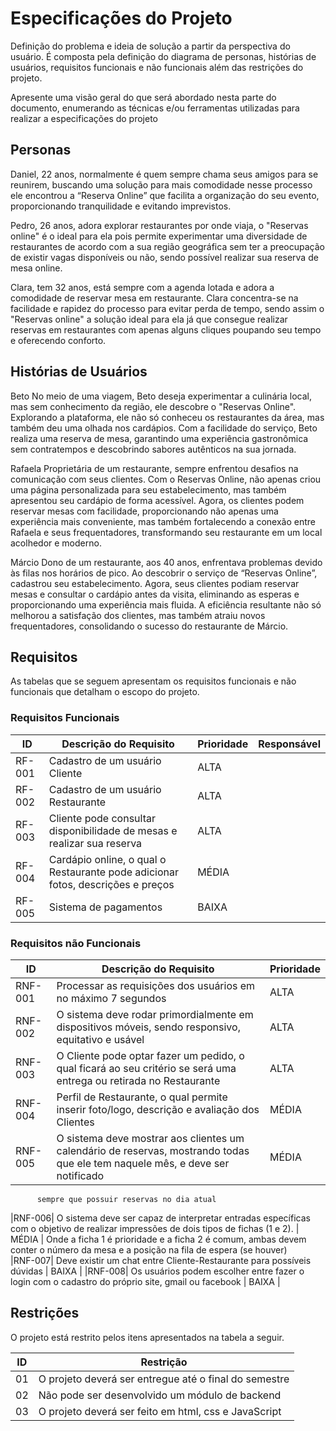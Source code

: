 # Especificações do Projeto

Definição do problema e ideia de solução a partir da perspectiva do usuário. É composta pela definição do  diagrama de personas, histórias de usuários, requisitos funcionais e não funcionais além das restrições do projeto.

Apresente uma visão geral do que será abordado nesta parte do documento, enumerando as técnicas e/ou ferramentas utilizadas para realizar a especificações do projeto

## Personas

Daniel, 22 anos,
normalmente é quem sempre chama seus amigos para se reunirem, buscando uma solução para mais comodidade nesse processo ele encontrou a “Reserva Online” que facilita a organização do seu evento, proporcionando tranquilidade e evitando imprevistos.

Pedro, 26 anos, 
adora explorar restaurantes por onde viaja, o "Reservas online" é o ideal para ela pois permite experimentar uma diversidade de  restaurantes de acordo com a sua região geográfica sem ter a preocupação de existir vagas disponíveis ou não, sendo possível realizar sua reserva de mesa online.


Clara, tem 32 anos, 
está sempre com a agenda lotada e adora a comodidade de reservar mesa em restaurante. Clara concentra-se na facilidade e rapidez do processo para evitar perda de tempo, sendo assim o "Reservas online" a solução ideal para ela  já que consegue realizar reservas em restaurantes com apenas alguns cliques poupando seu tempo e oferecendo conforto.



## Histórias de Usuários

Beto
No meio de uma viagem, Beto deseja experimentar a culinária local, mas sem conhecimento da região, ele descobre o "Reservas Online". Explorando a plataforma, ele não só conheceu os restaurantes da área, mas também deu uma olhada nos cardápios. Com a facilidade do serviço, Beto realiza uma reserva de mesa, garantindo uma experiência gastronômica sem contratempos e descobrindo sabores autênticos na sua jornada.


Rafaela
Proprietária de um restaurante, sempre enfrentou desafios na comunicação com seus clientes. Com o Reservas Online, não apenas criou uma página personalizada para seu estabelecimento, mas também apresentou seu cardápio de forma acessível. Agora, os clientes podem reservar mesas com facilidade, proporcionando não apenas uma experiência mais conveniente, mas também fortalecendo a conexão entre Rafaela e seus frequentadores, transformando seu restaurante em um local acolhedor e moderno.


Márcio
Dono de um restaurante, aos 40 anos, enfrentava problemas devido às filas nos horários de pico. Ao descobrir o serviço de “Reservas Online”, cadastrou seu estabelecimento. Agora, seus clientes podiam reservar mesas e consultar o cardápio antes da visita, eliminando as esperas e proporcionando uma experiência mais fluida. A eficiência resultante não só melhorou a satisfação dos clientes, mas também atraiu novos frequentadores, consolidando o sucesso do restaurante de Márcio.


## Requisitos

As tabelas que se seguem apresentam os requisitos funcionais e não funcionais que detalham o escopo do projeto.

### Requisitos Funcionais

|ID    | Descrição do Requisito                                                          | Prioridade     | Responsável |
|------|---------------------------------------------------------------------------------|------|---------|
|RF-001| Cadastro de um usuário Cliente                                                  | ALTA |         |
|RF-002| Cadastro de um usuário Restaurante                                              | ALTA |         |
|RF-003| Cliente pode consultar disponibilidade de mesas e realizar sua reserva          | ALTA |         |
|RF-004| Cardápio online, o qual o Restaurante pode adicionar fotos, descrições e preços | MÉDIA |        |
|RF-005| Sistema de pagamentos                                                           | BAIXA|         |


### Requisitos não Funcionais

|ID     | Descrição do Requisito                                                                                                             |Prioridade |
|-------|-------------------------------------------------------------------------------------------------------------------------------------|-------|
|RNF-001| Processar as requisições dos usuários em no máximo 7 segundos                                                                       | ALTA | 
|RNF-002| O sistema deve rodar primordialmente em dispositivos móveis, sendo responsivo, equitativo e usável                                  | ALTA | 
|RNF-003| O Cliente pode optar fazer um pedido, o qual ficará ao seu critério se será uma entrega ou retirada no Restaurante                  | ALTA |
|RNF-004| Perfil de Restaurante, o qual permite inserir foto/logo, descrição e avaliação dos Clientes                                         | MÉDIA |
|RNF-005| O sistema deve mostrar aos clientes um calendário de reservas, mostrando todas que ele tem naquele mês, e deve ser notificado       | MÉDIA |
          sempre que possuir reservas no dia atual
|RNF-006| O sistema deve ser capaz de interpretar entradas específicas com o objetivo de realizar impressões de dois tipos de fichas (1 e 2). | MÉDIA |
          Onde a ficha 1 é prioridade e a ficha 2 é comum, ambas devem conter o número da mesa e a posição na fila de espera (se houver)      
|RNF-007| Deve existir um chat entre Cliente-Restaurante para possíveis dúvidas                                                               | BAIXA |
|RNF-008| Os usuários podem escolher entre fazer o login com o cadastro do próprio site, gmail ou  facebook                                   | BAIXA |


## Restrições

O projeto está restrito pelos itens apresentados na tabela a seguir.

|ID| Restrição                                             |
|--|-------------------------------------------------------|
|01| O projeto deverá ser entregue até o final do semestre |
|02| Não pode ser desenvolvido um módulo de backend        |
|03| O projeto deverá ser feito em html, css e JavaScript  
